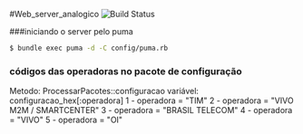 #Web_server_analogico ![Build Status](https://img.shields.io/badge/BETA-V%201.0-green.svg)

###iniciando o server pelo puma
```sh
$ bundle exec puma -d -C config/puma.rb
```

### códigos das operadoras no pacote de configuração
Metodo:   ProcessarPacotes::configuracao
variável: configuracao_hex[:operadora]
            1 - operadora = "TIM"
            2 - operadora = "VIVO M2M / SMARTCENTER"
            3 - operadora = "BRASIL TELECOM"
            4 - operadora = "VIVO"
            5 - operadora = "OI"
